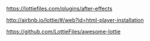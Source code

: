 https://lottiefiles.com/plugins/after-effects

http://airbnb.io/lottie/#/web?id=html-player-installation

https://github.com/LottieFiles/awesome-lottie



